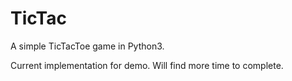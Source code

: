# TicTac
A simple TicTacToe game in Python3. 

Current implementation for demo. Will find more time to complete.
